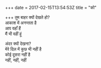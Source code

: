 +++
date = 2017-02-15T13:54:53Z
title = "को"

+++ 
तुम बाहर क्यों देखते हो?   
आकाश में अनन्तता है   
आप वहाँ हैं   
मैं भी वहीं हूं   
   
अंदर क्यों देखना?   
मेरे दिल में कुछ भी नहीं है   
कोई दूसरा नहीं है   
नहीं, नहीं, नहीं